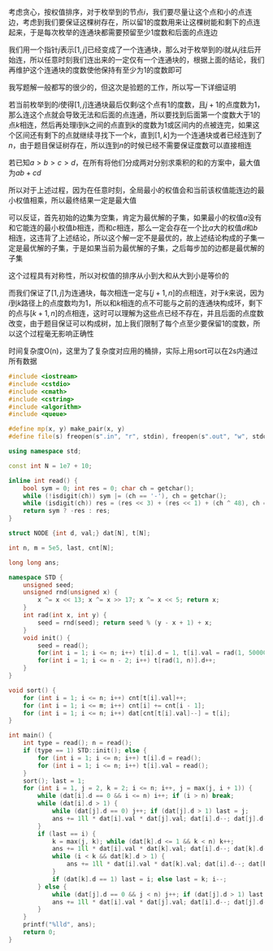 考虑贪心，按权值排序，对于枚举到的节点$i$，我们要尽量让这个点和小的点连边，考虑到我们要保证这棵树存在，所以留1的度数用来让这棵树能和剩下的点连起来，于是每次枚举的连通块都需要预留至少1度数和后面的点连边

我们用一个指针$j$表示$[1, j]$已经变成了一个连通块，那么对于枚举到的$i$就从$j$往后开始连，所以任意时刻我们连出来的一定仅有一个连通块的，根据上面的结论，我们再维护这个连通块的度数使他保持有至少为1的度数即可

我写题解一般都写的很少的，但这次是验题的工作，所以写一下详细证明

若当前枚举到的$i$使得$[1, j]$连通块最后仅剩$i$这个点有$1$的度数，且$j + 1$的点度数为1，那么连这个点就会导致无法和后面的点连通，所以要找到后面第一个度数大于1的点$k$相连，然后再处理i到k之间的点直到$k$的度数为1或区间内的点被连完，如果这个区间还有剩下的点就继续寻找下一个$k$，直到$[1, k]$为一个连通块或者已经连到了$n$，由于题目保证树存在，所以连到$n$的时候已经不需要保证度数可以直接相连

若已知$a > b > c > d$，在所有将他们分成两对分别求乘积的和的方案中，最大值为$ab + cd$

所以对于上述过程，因为在任意时刻，全局最小的权值会和当前该权值能连边的最小权值相乘，所以最终结果一定是最大值

可以反证，首先初始的边集为空集，肯定为最优解的子集，如果最小的权值$a$没有和它能连的最小权值$b$相连，而和$c$相连，那么一定会存在一个比$a$大的权值$d$和$b$相连，这违背了上述结论，所以这个解一定不是最优的，故上述结论构成的子集一定是最优解的子集，于是如果当前为最优解的子集，之后每步加的边都是最优解的子集

这个过程具有对称性，所以对权值的排序从小到大和从大到小是等价的

而我们保证了$[1, j]$为连通块，每次相连一定与$[j + 1, n]$的点相连，对于$k$来说，因为$i$到$k$路径上的点度数均为1，所以和$k$相连的点不可能与之前的连通块构成环，剩下的点与$[k + 1, n]$的点相连，这时可以理解为这些点已经不存在，并且后面的点度数改变，由于题目保证可以构成树，加上我们限制了每个点至少要保留1的度数，所以这个过程毫无影响正确性

时间复杂度O(n)，这里为了复杂度对应用的桶排，实际上用sort可以在2s内通过所有数据

```cpp
#include <iostream>
#include <cstdio>
#include <cmath>
#include <cstring>
#include <algorithm>
#include <queue>

#define mp(x, y) make_pair(x, y)
#define file(s) freopen(s".in", "r", stdin), freopen(s".out", "w", stdout);

using namespace std;

const int N = 1e7 + 10;

inline int read() {
	bool sym = 0; int res = 0; char ch = getchar();
	while (!isdigit(ch)) sym |= (ch == '-'), ch = getchar();
	while (isdigit(ch)) res = (res << 3) + (res << 1) + (ch ^ 48), ch = getchar();
	return sym ? -res : res;
}

struct NODE {int d, val;} dat[N], t[N];

int n, m = 5e5, last, cnt[N];

long long ans;

namespace STD {
	unsigned seed;
	unsigned rnd(unsigned x) {
		x ^= x << 13; x ^= x >> 17; x ^= x << 5; return x;
	}
	int rad(int x, int y) {
		seed = rnd(seed); return seed % (y - x + 1) + x;
	}
	void init() {
		seed = read();
		for(int i = 1; i <= n; i++) t[i].d = 1, t[i].val = rad(1, 500000);
		for(int i = 1; i <= n - 2; i++) t[rad(1, n)].d++;
	}
}

void sort() {
	for (int i = 1; i <= n; i++) cnt[t[i].val]++;
	for (int i = 1; i <= m; i++) cnt[i] += cnt[i - 1];
	for (int i = 1; i <= n; i++) dat[cnt[t[i].val]--] = t[i];
}

int main() {
	int type = read(); n = read();
	if (type == 1) STD::init(); else {
		for (int i = 1; i <= n; i++) t[i].d = read();
		for (int i = 1; i <= n; i++) t[i].val = read();
	}
	sort(); last = 1;
	for (int i = 1, j = 2, k = 2; i <= n; i++, j = max(j, i + 1)) {
		while (dat[i].d == 0 && i <= n) i++; if (i > n) break;
		while (dat[i].d > 1) {
			while (dat[j].d == 0) j++; if (dat[j].d > 1) last = j;
			ans += 1ll * dat[i].val * dat[j].val; dat[i].d--; dat[j].d--; j++;
		}
		if (last == i) {
			k = max(j, k); while (dat[k].d <= 1 && k < n) k++;
			ans += 1ll * dat[i].val * dat[k].val; dat[i].d--; dat[k].d--; i = j;
			while (i < k && dat[k].d > 1) {
				ans += 1ll * dat[i].val * dat[k].val; dat[i].d--; dat[k].d--; i++;
			}
			if (dat[k].d == 1) last = i; else last = k; i--;
		} else {
			while (dat[j].d == 0 && j < n) j++; if (dat[j].d > 1) last = j;
			ans += 1ll * dat[i].val * dat[j].val; dat[i].d--; dat[j].d--; j++;
		}
	}
	printf("%lld", ans);
	return 0;
}
```